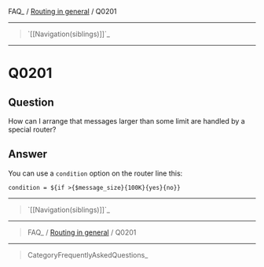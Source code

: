 FAQ\_ / [Routing in general](FAQ/Routing_in_general) / Q0201

* * * * *

> \`[[Navigation(siblings)]]\`\_

* * * * *

Q0201
=====

Question
--------

How can I arrange that messages larger than some limit are handled by a
special router?

Answer
------

You can use a `condition` option on the router line this:

    condition = ${if >{$message_size}{100K}{yes}{no}}

* * * * *

> \`[[Navigation(siblings)]]\`\_

* * * * *

> FAQ\_ / [Routing in general](FAQ/Routing_in_general) / Q0201

* * * * *

> CategoryFrequentlyAskedQuestions\_
